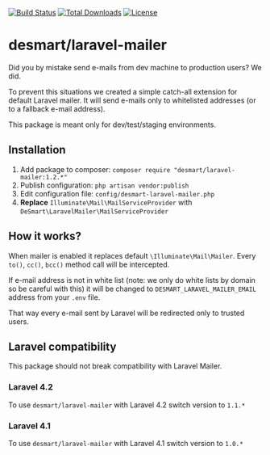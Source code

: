 [![Build Status](https://travis-ci.org/DeSmart/laravel-mailer.svg)](https://travis-ci.org/DeSmart/laravel-mailer)
[![Total Downloads](https://poser.pugx.org/DeSmart/laravel-mailer/downloads.svg)](https://packagist.org/packages/DeSmart/laravel-mailer)
[![License](https://poser.pugx.org/DeSmart/laravel-mailer/license.svg)](https://packagist.org/packages/DeSmart/laravel-mailer)

# desmart/laravel-mailer

Did you by mistake send e-mails from dev machine to production users? We did. 

To prevent this situations we created a simple catch-all extension for default Laravel mailer. It will send e-mails only to whitelisted addresses (or to a fallback e-mail address).

This package is meant only for dev/test/staging environments.

## Installation

  1. Add package to composer: `composer require "desmart/laravel-mailer:1.2.*"`
  2. Publish configuration: `php artisan vendor:publish`
  3. Edit configuration file: `config/desmart-laravel-mailer.php`
  4. **Replace** `Illuminate\Mail\MailServiceProvider` with `DeSmart\LaravelMailer\MailServiceProvider`
    
## How it works?

When mailer is enabled it replaces default `\Illuminate\Mail\Mailer`. Every `to()`, `cc()`, `bcc()` method call will be intercepted. 

If e-mail address is not in white list (note: we only do white lists by domain so be careful with this) it will be changed to `DESMART_LARAVEL_MAILER_EMAIL` address from your `.env` file.

That way every e-mail sent by Laravel will be redirected only to trusted users.

## Laravel compatibility
This package should not break compatibility with Laravel Mailer.

### Laravel 4.2
To use `desmart/laravel-mailer` with Laravel 4.2 switch version to `1.1.*`

### Laravel 4.1
To use `desmart/laravel-mailer` with Laravel 4.1 switch version to `1.0.*`
